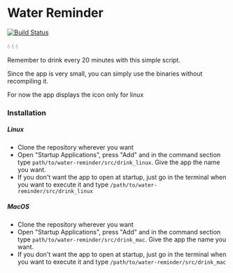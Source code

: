 # Water Reminder

[![Build Status](https://travis-ci.com/0xfederama/water-reminder.svg?branch=master)](https://travis-ci.com/0xfederama/water-reminder)

:droplet: :droplet: :droplet:

Remember to drink every 20 minutes with this simple script.

Since the app is very small, you can simply use the binaries without recompiling it.

For now the app displays the icon only for linux

### Installation

##### Linux

- Clone the repository wherever you want
- Open "Startup Applications", press "Add" and in the command section type `path/to/water-reminder/src/drink_linux`. Give the app the name you want.
- If you don't want the app to open at startup, just go in the terminal when you want to execute it and type `/path/to/water-reminder/src/drink_linux`

##### MacOS

- Clone the repository wherever you want
- Open "Startup Applications", press "Add" and in the command section type `path/to/water-reminder/src/drink_mac`. Give the app the name you want.
- If you don't want the app to open at startup, just go in the terminal when you want to execute it and type `/path/to/water-reminder/src/drink_mac`
